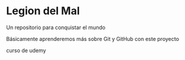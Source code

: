 # Legion del Mal
Un repositorio para conquistar el mundo

Básicamente aprenderemos más sobre Git y GitHub con este proyecto

curso de udemy
